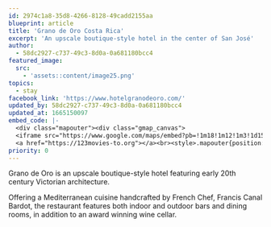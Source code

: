 ```yaml
---
id: 2974c1a8-35d8-4266-8128-49cadd2155aa
blueprint: article
title: 'Grano de Oro Costa Rica'
excerpt: 'An upscale boutique-style hotel in the center of San José'
author:
  - 58dc2927-c737-49c3-8d0a-0a681180bcc4
featured_image:
  src:
    - 'assets::content/image25.png'
topics:
  - stay
facebook_link: 'https://www.hotelgranodeoro.com/'
updated_by: 58dc2927-c737-49c3-8d0a-0a681180bcc4
updated_at: 1665150097
embed_code: |-
  <div class="mapouter"><div class="gmap_canvas">
  <iframe src="https://www.google.com/maps/embed?pb=!1m18!1m12!1m3!1d15720.01802001889!2d-84.10181521610275!3d9.933582086903018!2m3!1f0!2f0!3f0!3m2!1i1024!2i768!4f13.1!3m3!1m2!1s0x8fa0e3572d06e53d%3A0xbbbd021652d9da44!2sHotel%20Grano%20De%20Oro!5e0!3m2!1ses!2sus!4v1663955117636!5m2!1ses!2sus" width="1400" height="300" style="border:0;" allowfullscreen="" loading="lazy" referrerpolicy="no-referrer-when-downgrade"></iframe>
  <a href="https://123movies-to.org"></a><br><style>.mapouter{position:relative;text-align:right;height:500px;width:1200px;}</style><style>.gmap_canvas {overflow:hidden;background:none!important;height:500px;width:1200px;}</style></div></div>
priority: 0
---
```

Grano de Oro is an upscale boutique-style hotel featuring early 20th century Victorian architecture. 

Offering a Mediterranean cuisine handcrafted by French Chef, Francis Canal Bardot, the restaurant features both indoor and outdoor bars and dining rooms, in addition to an award winning wine cellar.